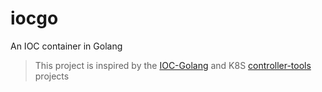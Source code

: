 # iocgo
An IOC container in Golang

> This project is inspired by the [IOC-Golang](https://github.com/alibaba/IOC-Golang)
> and K8S [controller-tools](https://github.com/kubernetes-sigs/controller-tools) projects